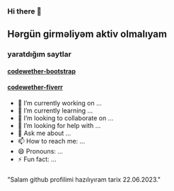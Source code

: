### Hi there 👋
## Hərgün girməliyəm aktiv olmalıyam 
### yaratdığım saytlar
#### [codewether-bootstrap](https://codewether-bootstrap.netlify.app/)
#### [codewether-fiverr](https://codewether-fiverr.netlify.app/)
- 🔭 I’m currently working on ...
- 🌱 I’m currently learning ...
- 👯 I’m looking to collaborate on ...
- 🤔 I’m looking for help with ...
- 💬 Ask me about ...
- 📫 How to reach me: ...
- 😄 Pronouns: ...
- ⚡ Fun fact: ...

###

###
"Salam github profilimi hazılıyıram tarix 22.06.2023."
